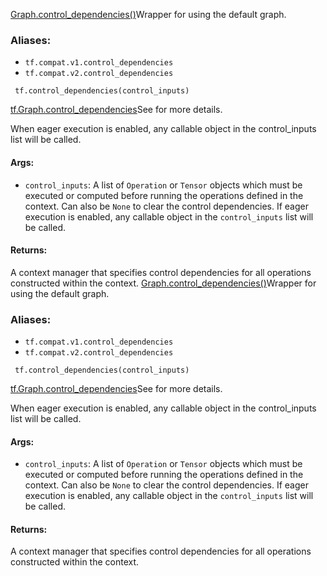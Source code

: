[Graph.control_dependencies()](https://www.tensorflow.org/api_docs/python/tf/Graph#control_dependencies)Wrapper for  using the default graph.

### Aliases:
- `tf.compat.v1.control_dependencies`
- `tf.compat.v2.control_dependencies`

```
 tf.control_dependencies(control_inputs)
```
[tf.Graph.control_dependencies](https://www.tensorflow.org/api_docs/python/tf/Graph#control_dependencies)See  for more details.


When eager execution is enabled, any callable object in the control_inputs list will be called.
#### Args:
- `control_inputs`: A list of `Operation` or `Tensor` objects which must be executed or computed before running the operations defined in the context. Can also be `None` to clear the control dependencies. If eager execution is enabled, any callable object in the `control_inputs` list will be called.
#### Returns:

A context manager that specifies control dependencies for all operations constructed within the context.
[Graph.control_dependencies()](https://www.tensorflow.org/api_docs/python/tf/Graph#control_dependencies)Wrapper for  using the default graph.

### Aliases:
- `tf.compat.v1.control_dependencies`
- `tf.compat.v2.control_dependencies`

```
 tf.control_dependencies(control_inputs)
```
[tf.Graph.control_dependencies](https://www.tensorflow.org/api_docs/python/tf/Graph#control_dependencies)See  for more details.


When eager execution is enabled, any callable object in the control_inputs list will be called.
#### Args:
- `control_inputs`: A list of `Operation` or `Tensor` objects which must be executed or computed before running the operations defined in the context. Can also be `None` to clear the control dependencies. If eager execution is enabled, any callable object in the `control_inputs` list will be called.
#### Returns:

A context manager that specifies control dependencies for all operations constructed within the context.
